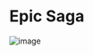 # Epic Saga

![image](https://github.com/zhuravlevma/nestjs-saga/assets/44276887/ae77eb94-f50a-4953-a25c-91b41e783bd3)
